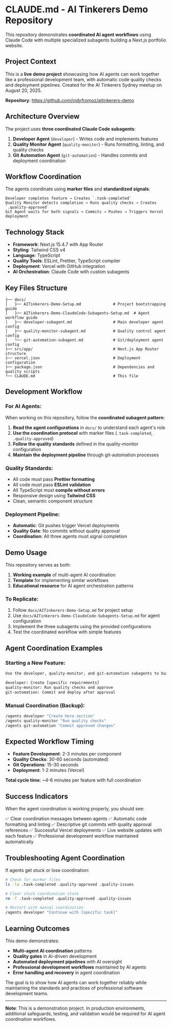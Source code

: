 # CLAUDE.md - AI Tinkerers Demo Repository

This repository demonstrates **coordinated AI agent workflows** using Claude Code with multiple specialized subagents building a Next.js portfolio website.

## Project Context

This is a **live demo project** showcasing how AI agents can work together like a professional development team, with automatic code quality checks and deployment pipelines. Created for the AI Tinkerers Sydney meetup on August 20, 2025.

**Repository**: https://github.com/indyfromoz/aitinkerers-demo

## Architecture Overview

The project uses **three coordinated Claude Code subagents**:

1. **Developer Agent** (`developer`) - Writes code and implements features
2. **Quality Monitor Agent** (`quality-monitor`) - Runs formatting, linting, and quality checks
3. **Git Automation Agent** (`git-automation`) - Handles commits and deployment coordination

## Workflow Coordination

The agents coordinate using **marker files** and **standardized signals**:

```
Developer completes feature → Creates `.task-completed`
Quality Monitor detects completion → Runs quality checks → Creates `.quality-approved`
Git Agent waits for both signals → Commits → Pushes → Triggers Vercel deployment
```

## Technology Stack

- **Framework**: Next.js 15.4.7 with App Router
- **Styling**: Tailwind CSS v4
- **Language**: TypeScript
- **Quality Tools**: ESLint, Prettier, TypeScript compiler
- **Deployment**: Vercel with GitHub integration
- **AI Orchestration**: Claude Code with custom subagents

## Key Files Structure

```
├── docs/
│   ├── AITinkerers-Demo-Setup.md              # Project bootstrapping guide
│   ├── AITinkerers-Demo-ClaudeCode-Subagents-Setup.md  # Agent workflow guide
│   ├── developer-subagent.md                  # Main developer agent config
│   ├── quality-monitor-subagent.md            # Quality control agent config
│   └── git-automation-subagent.md             # Git/deployment agent config
├── src/app/                                   # Next.js App Router structure
├── vercel.json                                # Deployment configuration
├── package.json                               # Dependencies and quality scripts
└── CLAUDE.md                                  # This file
```

## Development Workflow

### For AI Agents:
When working on this repository, follow the **coordinated subagent pattern**:

1. **Read the agent configurations** in `docs/` to understand each agent's role
2. **Use the coordination protocol** with marker files (`.task-completed`, `.quality-approved`)
3. **Follow the quality standards** defined in the quality-monitor configuration
4. **Maintain the deployment pipeline** through git-automation processes

### Quality Standards:
- All code must pass **Prettier formatting**
- All code must pass **ESLint validation**
- All TypeScript must **compile without errors**
- Responsive design using **Tailwind CSS**
- Clean, semantic component structure

### Deployment Pipeline:
- **Automatic**: Git pushes trigger Vercel deployments
- **Quality Gate**: No commits without quality approval
- **Coordination**: All three agents must signal completion

## Demo Usage

This repository serves as both:
1. **Working example** of multi-agent AI coordination
2. **Template** for implementing similar workflows
3. **Educational resource** for AI agent orchestration patterns

### To Replicate:
1. Follow `docs/AITinkerers-Demo-Setup.md` for project setup
2. Use `docs/AITinkerers-Demo-ClaudeCode-Subagents-Setup.md` for agent configuration
3. Implement the three subagents using the provided configurations
4. Test the coordinated workflow with simple features

## Agent Coordination Examples

### Starting a New Feature:
```bash
Use the developer, quality-monitor, and git-automation subagents to build [feature].

developer: Create [specific requirements]
quality-monitor: Run quality checks and approve
git-automation: Commit and deploy after approval
```

### Manual Coordination (Backup):
```bash
/agents developer "Create hero section"
/agents quality-monitor "Run quality checks"
/agents git-automation "Commit approved changes"
```

## Expected Workflow Timing

- **Feature Development**: 2-3 minutes per component
- **Quality Checks**: 30-60 seconds (automated)
- **Git Operations**: 15-30 seconds
- **Deployment**: 1-2 minutes (Vercel)

**Total cycle time**: ~4-6 minutes per feature with full coordination

## Success Indicators

When the agent coordination is working properly, you should see:

✅ Clear coordination messages between agents
✅ Automatic code formatting and linting
✅ Descriptive git commits with quality approval references
✅ Successful Vercel deployments
✅ Live website updates with each feature
✅ Professional development workflow maintained automatically

## Troubleshooting Agent Coordination

If agents get stuck or lose coordination:

```bash
# Check for marker files
ls -la .task-completed .quality-approved .quality-issues

# Clear stuck coordination state
rm -f .task-completed .quality-approved .quality-issues

# Restart with manual coordination
/agents developer "Continue with [specific task]"
```

## Learning Outcomes

This demo demonstrates:
- **Multi-agent AI coordination** patterns
- **Quality gates** in AI-driven development
- **Automated deployment pipelines** with AI oversight
- **Professional development workflows** maintained by AI agents
- **Error handling and recovery** in agent coordination

The goal is to show how AI agents can work together reliably while maintaining the standards and practices of professional software development teams.

---

**Note**: This is a demonstration project. In production environments, additional safeguards, testing, and validation would be required for AI agent coordination workflows.